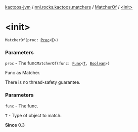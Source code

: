 [kactoos-jvm](../../index.md) / [nnl.rocks.kactoos.matchers](../index.md) / [MatcherOf](index.md) / [&lt;init&gt;](./-init-.md)

# &lt;init&gt;

`MatcherOf(proc: `[`Proc`](../../nnl.rocks.kactoos/-proc/index.md)`<`[`T`](index.md#T)`>)`

### Parameters

`proc` - The func`MatcherOf(func: `[`Func`](../../nnl.rocks.kactoos/-func/index.md)`<`[`T`](index.md#T)`, `[`Boolean`](https://kotlinlang.org/api/latest/jvm/stdlib/kotlin/-boolean/index.html)`>)`

Func as Matcher.

There is no thread-safety guarantee.

### Parameters

`func` - The func.

`T` - Type of object to match.

**Since**
0.3

